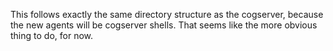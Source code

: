 This follows exactly the same directory structure as the cogserver,
because the new agents will be cogserver shells. That seems like the
more obvious thing to do, for now.
